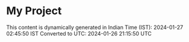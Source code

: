 # My Project

This content is dynamically generated in Indian Time (IST): 2024-01-27 02:45:50 IST
Converted to UTC: 2024-01-26 21:15:50 UTC

